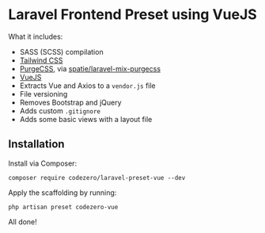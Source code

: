 # Laravel Frontend Preset using VueJS

What it includes:

- SASS (SCSS) compilation
- [Tailwind CSS](https://tailwindcss.com)
- [PurgeCSS](https://www.purgecss.com/), via [spatie/laravel-mix-purgecss](https://github.com/spatie/laravel-mix-purgecss)
- [VueJS](https://vuejs.org/)
- Extracts Vue and Axios to a `vendor.js` file
- File versioning
- Removes Bootstrap and jQuery
- Adds custom `.gitignore`
- Adds some basic views with a layout file

## Installation

Install via Composer:

```
composer require codezero/laravel-preset-vue --dev
```

Apply the scaffolding by running:

```
php artisan preset codezero-vue
```

All done!
